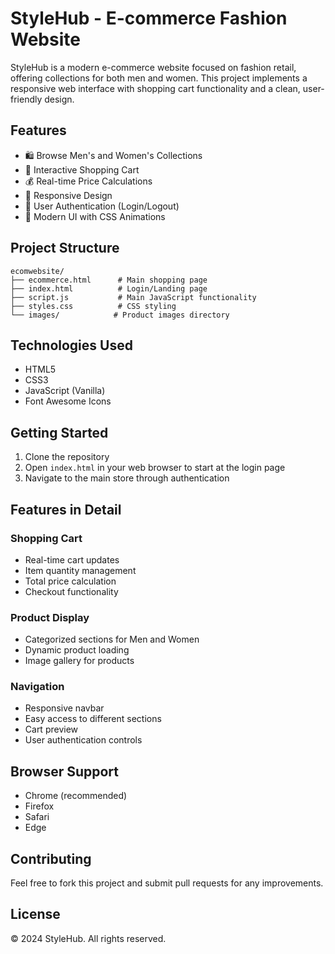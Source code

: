 # StyleHub - E-commerce Fashion Website

StyleHub is a modern e-commerce website focused on fashion retail, offering collections for both men and women. This project implements a responsive web interface with shopping cart functionality and a clean, user-friendly design.

## Features

- 🛍️ Browse Men's and Women's Collections
- 🛒 Interactive Shopping Cart
- 💰 Real-time Price Calculations
- 📱 Responsive Design
- 👤 User Authentication (Login/Logout)
- 🎨 Modern UI with CSS Animations

## Project Structure

```
ecomwebsite/
├── ecommerce.html      # Main shopping page
├── index.html          # Login/Landing page
├── script.js           # Main JavaScript functionality
├── styles.css          # CSS styling
└── images/            # Product images directory
```

## Technologies Used

- HTML5
- CSS3
- JavaScript (Vanilla)
- Font Awesome Icons

## Getting Started

1. Clone the repository
2. Open `index.html` in your web browser to start at the login page
3. Navigate to the main store through authentication

## Features in Detail

### Shopping Cart
- Real-time cart updates
- Item quantity management
- Total price calculation
- Checkout functionality

### Product Display
- Categorized sections for Men and Women
- Dynamic product loading
- Image gallery for products

### Navigation
- Responsive navbar
- Easy access to different sections
- Cart preview
- User authentication controls

## Browser Support

- Chrome (recommended)
- Firefox
- Safari
- Edge

## Contributing

Feel free to fork this project and submit pull requests for any improvements.

## License

© 2024 StyleHub. All rights reserved. 
